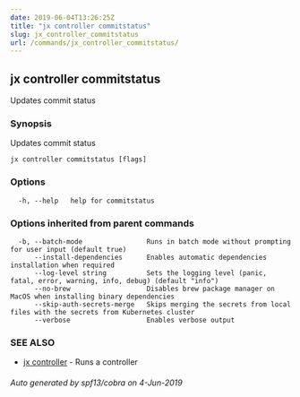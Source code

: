 ```yaml
---
date: 2019-06-04T13:26:25Z
title: "jx controller commitstatus"
slug: jx_controller_commitstatus
url: /commands/jx_controller_commitstatus/
---
```

## jx controller commitstatus

Updates commit status

### Synopsis

Updates commit status

```
jx controller commitstatus [flags]
```

### Options

```
  -h, --help   help for commitstatus
```

### Options inherited from parent commands

```
  -b, --batch-mode                Runs in batch mode without prompting for user input (default true)
      --install-dependencies      Enables automatic dependencies installation when required
      --log-level string          Sets the logging level (panic, fatal, error, warning, info, debug) (default "info")
      --no-brew                   Disables brew package manager on MacOS when installing binary dependencies
      --skip-auth-secrets-merge   Skips merging the secrets from local files with the secrets from Kubernetes cluster
      --verbose                   Enables verbose output
```

### SEE ALSO

* [jx controller](/commands/jx_controller/)	 - Runs a controller

###### Auto generated by spf13/cobra on 4-Jun-2019
